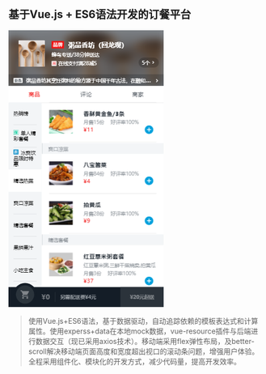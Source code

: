 ## 基于Vue.js + ES6语法开发的订餐平台


![](./resource/img/elm.png)


>使用Vue.js+ES6语法，基于数据驱动，自动追踪依赖的模板表达式和计算属性。使用experss+data在本地mock数据，vue-resource插件与后端进行数据交互（现已采用axios技术）。移动端采用flex弹性布局，及better-scroll解决移动端页面高度和宽度超出视口的滚动条问题，增强用户体验。全程采用组件化、模块化的开发方式，减少代码量，提高开发效率。